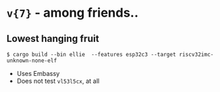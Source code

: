 # `v{7}` - among friends..

## Lowest hanging fruit

```
$ cargo build --bin ellie  --features esp32c3 --target riscv32imc-unknown-none-elf
```

- Uses Embassy
- Does not test `vl53l5cx`, at all

